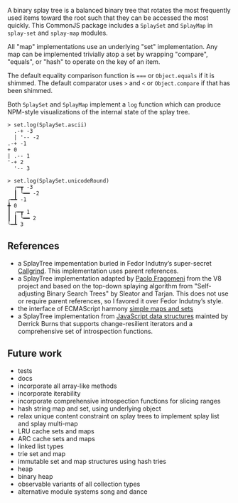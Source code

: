 
A binary splay tree is a balanced binary tree that rotates the most
frequently used items toward the root such that they can be accessed the
most quickly.  This CommonJS package includes a `SplaySet` and
`SplayMap` in `splay-set` and `splay-map` modules.

All "map" implementations use an underlying "set" implementation.  Any
map can be implemented trivially atop a set by wrapping "compare",
"equals", or "hash" to operate on the key of an item.

The default equality comparison function is `===` or `Object.equals` if
it is shimmed.  The default comparator uses `>` and `<` or
`Object.compare` if that has been shimmed.

Both `SplaySet` and `SplayMap` implement a `log` function which can
produce NPM-style visualizations of the internal state of the splay
tree.

```
> set.log(SplaySet.ascii)
  .-+ -3
  | '-- -2
.-+ -1
+ 0
| .-- 1
'-+ 2
  '-- 3
```

```
> set.log(SplaySet.unicodeRound)
  ╭━┳ -3
  ┃ ╰━━ -2
╭━┻ -1
╋ 0
┃ ╭━┳ 1
┃ ┃ ╰━━ 2
╰━┻ 3
```

## References

- a SplayTree impementation buried in Fedor Indutny’s super-secret
  [Callgrind](https://github.com/indutny/callgrind.js). This
  implementation uses parent references.
- a SplayTree implementation adapted by [Paolo
  Fragomeni](https://github.com/hij1nx/forest) from the V8 project and
  based on the top-down splaying algorithm from "Self-adjusting Binary
  Search Trees" by Sleator and Tarjan. This does not use or require
  parent references, so I favored it over Fedor Indutny’s style.
- the interface of ECMAScript harmony [simple maps and
  sets](http://wiki.ecmascript.org/doku.php?id=harmony:simple_maps_and_sets)
- a SplayTree implementation from [JavaScript data
  structures](derrickburns/Javascript-Data-Structures) mainted by
  Derrick Burns that supports change-resilient iterators and a
  comprehensive set of introspection functions.

## Future work

- tests
- docs
- incorporate all array-like methods
- incorporate iterability
- incorporate comprehensive introspection functions for slicing ranges
- hash string map and set, using underlying object
- relax unique content constraint on splay trees to implement splay
  list and splay multi-map
- LRU cache sets and maps
- ARC cache sets and maps
- linked list types
- trie set and map
- immutable set and map structures using hash tries
- heap
- binary heap
- observable variants of all collection types
- alternative module systems song and dance

